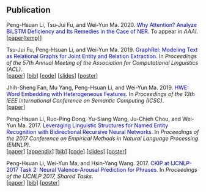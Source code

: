 <h2>Publication</h2>

Peng-Hsuan Li, Tsu-Jui Fu, and Wei-Yun Ma. 2020. <span style="color:#0000C0">Why Attention? Analyze BiLSTM Deficiency and Its Remedies in the Case of NER.</span> To appear in *AAAI*.<br />
[[paper(temp)](https://arxiv.org/abs/1908.11046)]

Tsu-Jui Fu, Peng-Hsuan Li, and Wei-Yun Ma. 2019. <span style="color:#0000C0">GraphRel: Modeling Text as Relational Graphs for Joint Entity and Relation Extraction.</span> In *Proceedings of the 57th Annual Meeting of the Association for Computational Linguistics (ACL)*.<br />
[[paper](https://www.aclweb.org/anthology/P19-1136/)]
[[bib](https://www.aclweb.org/anthology/P19-1136.bib)]
[[code](https://github.com/tsujuifu/pytorch_graph-rel)]
[[slides](../doc/graphrel_slides.pdf)]
[[poster](../doc/graphrel_poster.pdf)]

Jhih-Sheng Fan, Mu Yang, Peng-Hsuan Li, and Wei-Yun Ma. 2019. <span style="color:#0000C0">HWE: Word Embedding with Heterogeneous Features.</span> In *Proceedings of the 13th IEEE International Conference on Semantic Computing (ICSC)*.<br />
[[paper]](../doc/hwe_icsc2019.pdf)

Peng-Hsuan Li, Ruo-Ping Dong, Yu-Siang Wang, Ju-Chieh Chou, and Wei-Yun Ma. 2017. <span style="color:#0000C0">Leveraging Linguistic Structures for Named Entity Recognition with Bidirectional Recursive Neural Networks.</span> In *Proceedings of the 2017 Conference on Empirical Methods in Natural Language Processing (EMNLP)*.<br />
[[paper]](https://www.aclweb.org/anthology/D17-1282/)
[[appendix]](https://www.aclweb.org/anthology/attachments/D17-1282.Attachment.zip)
[[bib]](https://www.aclweb.org/anthology/D17-1282.bib)
[[code]](https://github.com/jacobvsdanniel/tf_rnn)
[[slides]](../doc/rnn_ner_slides.pdf)
[[poster]](../doc/rnn_ner_poster.pdf)

Peng-Hsuan Li, Wei-Yun Ma, and Hsin-Yang Wang. 2017. <span style="color:#0000C0">CKIP at IJCNLP-2017 Task 2: Neural Valence-Arousal Prediction for Phrases.</span> In *Proceedings of the IJCNLP 2017, Shared Tasks*.<br />
[[paper]](https://www.aclweb.org/anthology/I17-4014/)
[[bib]](https://www.aclweb.org/anthology/I17-4014.bib)
[[poster]](../doc/CKIP_DSAP.pdf)
